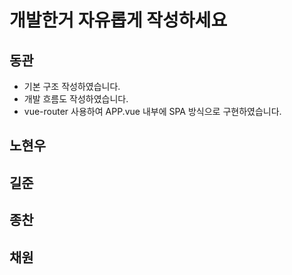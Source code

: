 # 개발한거 자유롭게 작성하세요



## 동관

- 기본 구조 작성하였습니다. 
- 개발 흐름도 작성하였습니다.
- vue-router 사용하여 APP.vue 내부에 SPA 방식으로 구현하였습니다.



## 노현우



## 길준



## 종찬



## 채원

 